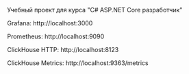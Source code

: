 Учебный проект для курса "C# ASP.NET Core разработчик"

Grafana: http://localhost:3000

Prometheus: http://localhost:9090

ClickHouse HTTP: http://localhost:8123

ClickHouse Metrics: http://localhost:9363/metrics
